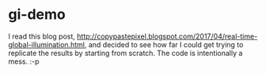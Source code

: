 # gi-demo

I read this blog post, http://copypastepixel.blogspot.com/2017/04/real-time-global-illumination.html, and decided to see how far I could get trying to replicate the results by starting from scratch. The code is intentionally a mess. :-p

